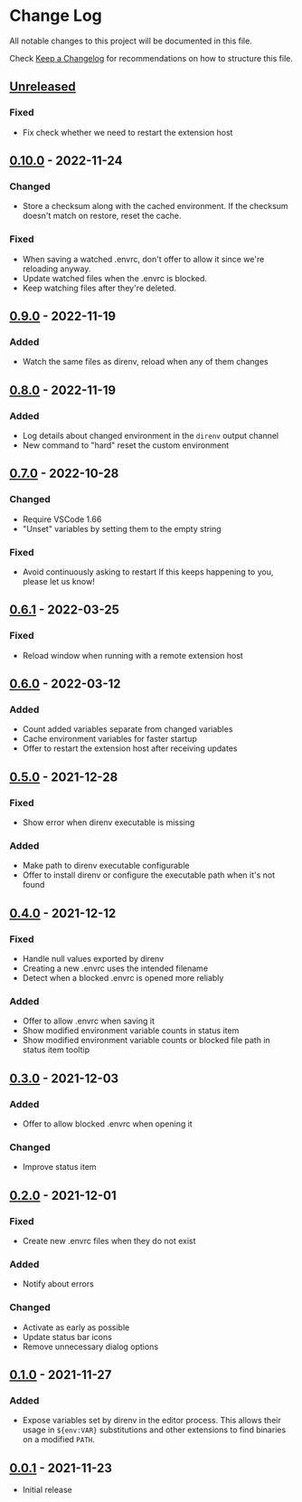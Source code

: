 # Change Log

All notable changes to this project will be documented in this file.

Check [Keep a Changelog](http://keepachangelog.com/) for recommendations on how to structure this file.

## [Unreleased]
### Fixed
- Fix check whether we need to restart the extension host

## [0.10.0] - 2022-11-24
### Changed
- Store a checksum along with the cached environment.
  If the checksum doesn't match on restore, reset the cache.
### Fixed
- When saving a watched .envrc, don't offer to allow it since we're reloading anyway.
- Update watched files when the .envrc is blocked.
- Keep watching files after they're deleted.

## [0.9.0] - 2022-11-19
### Added
- Watch the same files as direnv, reload when any of them changes

## [0.8.0] - 2022-11-19
### Added
- Log details about changed environment in the `direnv` output channel
- New command to "hard" reset the custom environment

## [0.7.0] - 2022-10-28
### Changed
- Require VSCode 1.66
- "Unset" variables by setting them to the empty string
### Fixed
- Avoid continuously asking to restart
	If this keeps happening to you, please let us know!

## [0.6.1] - 2022-03-25
### Fixed
- Reload window when running with a remote extension host

## [0.6.0] - 2022-03-12
### Added
- Count added variables separate from changed variables
- Cache environment variables for faster startup
- Offer to restart the extension host after receiving updates

## [0.5.0] - 2021-12-28
### Fixed
- Show error when direnv executable is missing
### Added
- Make path to direnv executable configurable
- Offer to install direnv or configure the executable path when it's not found

## [0.4.0] - 2021-12-12
### Fixed
- Handle null values exported by direnv
- Creating a new .envrc uses the intended filename
- Detect when a blocked .envrc is opened more reliably
### Added
- Offer to allow .envrc when saving it
- Show modified environment variable counts in status item
- Show modified environment variable counts or blocked file path in status item tooltip

## [0.3.0] - 2021-12-03
### Added
- Offer to allow blocked .envrc when opening it
### Changed
- Improve status item

## [0.2.0] - 2021-12-01
### Fixed
- Create new .envrc files when they do not exist
### Added
- Notify about errors
### Changed
- Activate as early as possible
- Update status bar icons
- Remove unnecessary dialog options

## [0.1.0] - 2021-11-27
### Added
- Expose variables set by direnv in the editor process.
  This allows their usage in `${env:VAR}` substitutions
  and other extensions to find binaries on a modified `PATH`.

## [0.0.1] - 2021-11-23
- Initial release

[Unreleased]: https://github.com/direnv/direnv-vscode/compare/v0.10.0...HEAD
[0.10.0]: https://github.com/direnv/direnv-vscode/compare/v0.9.0...v0.10.0
[0.9.0]: https://github.com/direnv/direnv-vscode/compare/v0.8.0...v0.9.0
[0.8.0]: https://github.com/direnv/direnv-vscode/compare/v0.7.0...v0.8.0
[0.7.0]: https://github.com/direnv/direnv-vscode/compare/v0.6.1...v0.7.0
[0.6.1]: https://github.com/direnv/direnv-vscode/compare/v0.6.0...v0.6.1
[0.6.0]: https://github.com/direnv/direnv-vscode/compare/v0.5.0...v0.6.0
[0.5.0]: https://github.com/direnv/direnv-vscode/compare/v0.4.0...v0.5.0
[0.4.0]: https://github.com/direnv/direnv-vscode/compare/v0.3.0...v0.4.0
[0.3.0]: https://github.com/direnv/direnv-vscode/compare/v0.2.0...v0.3.0
[0.2.0]: https://github.com/direnv/direnv-vscode/compare/v0.1.0...v0.2.0
[0.1.0]: https://github.com/direnv/direnv-vscode/compare/v0.0.1...v0.1.0
[0.0.1]: https://github.com/direnv/direnv-vscode/releases/tag/v0.0.1
